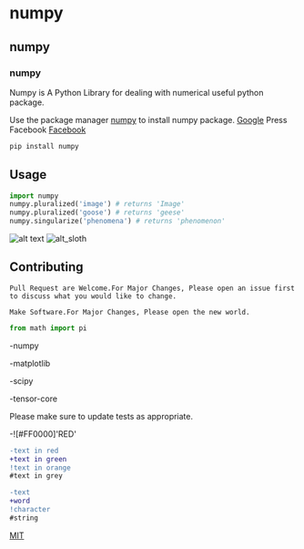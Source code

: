 # numpy

## numpy

### numpy

Numpy is A Python Library for dealing with numerical useful python package.

Use the package manager [numpy](https://pip.pypa.io/en/stable/) to install numpy package. [Google](google.com)
Press Facebook
[Facebook](www.facebook.com)
[]()

```bash
pip install numpy
```

## Usage

```python
import numpy
numpy.pluralized('image') # returns 'Image'
numpy.pluralized('goose') # returns 'geese'
numpy.singularize('phenomena') # returns 'phenomenon'
```

![alt text](https://www.stellaandchewys.com/wp-content/uploads/maplechristmas.jpg)
![alt_sloth](https://static01.nyt.com/images/2014/01/28/science/28SLOT_SPAN/28SLOT-jumbo.jpg)

## Contributing

```
Pull Request are Welcome.For Major Changes, Please open an issue first to discuss what you would like to change.
```

```
Make Software.For Major Changes, Please open the new world.
```

```python
from math import pi
```

-numpy

-matplotlib

-scipy

-tensor-core

Please make sure to update tests as appropriate.

-![#FF0000]'RED'

```diff
-text in red
+text in green
!text in orange
#text in grey
```

```diff
-text
+word
!character
#string
```

[MIT](https://choosealicense.com/licenses/mit/)
